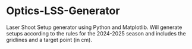 # Optics-LSS-Generator
Laser Shoot Setup generator using Python and Matplotlib. Will generate setups according to the rules for the 2024-2025 season and includes the gridlines and a target point (in cm).
